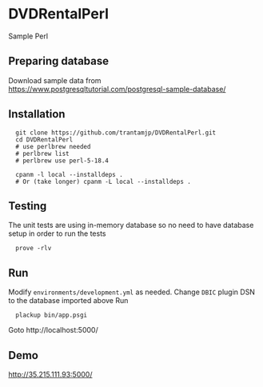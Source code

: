 # DVDRentalPerl

Sample Perl

## Preparing database

Download sample data from https://www.postgresqltutorial.com/postgresql-sample-database/

## Installation

```
  git clone https://github.com/trantamjp/DVDRentalPerl.git
  cd DVDRentalPerl
  # use perlbrew needed
  # perlbrew list
  # perlbrew use perl-5-18.4
  
  cpanm -l local --installdeps .
  # Or (take longer) cpanm -L local --installdeps .
```

## Testing

  The unit tests are using in-memory database so no need to have database setup in order to run the tests
```
  prove -rlv
```

## Run

  Modify `environments/development.yml` as needed.
  Change `DBIC` plugin DSN to the database imported above
  Run
```
  plackup bin/app.psgi
```
Goto http://localhost:5000/

## Demo

http://35.215.111.93:5000/

